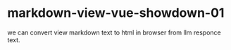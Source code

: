 # markdown-view-vue-showdown-01
we can convert view markdown text to html in browser from llm responce text.
